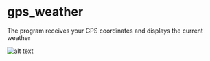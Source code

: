 # gps_weather
 The program receives your GPS coordinates and displays the current weather
 
 ![alt text](scrn.jpg "Скриншот")<br>

